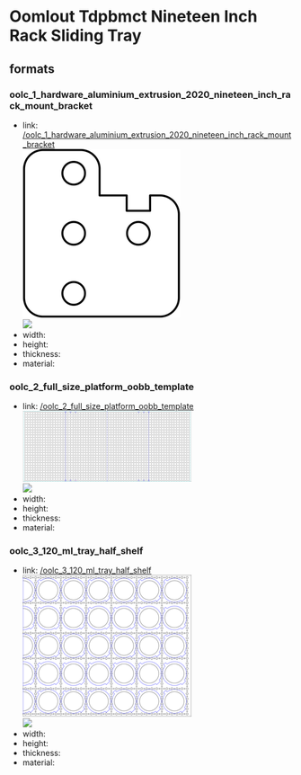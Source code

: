 # Oomlout Tdpbmct Nineteen Inch Rack Sliding Tray


## formats

### oolc_1_hardware_aluminium_extrusion_2020_nineteen_inch_rack_mount_bracket
* link: [/oolc_1_hardware_aluminium_extrusion_2020_nineteen_inch_rack_mount_bracket](oolc_1_hardware_aluminium_extrusion_2020_nineteen_inch_rack_mount_bracket)  
![](oolc_1_hardware_aluminium_extrusion_2020_nineteen_inch_rack_mount_bracket/working_300.png)  
![](oolc_1_hardware_aluminium_extrusion_2020_nineteen_inch_rack_mount_bracket/image_300.jpg)  
* width:   
* height:   
* thickness:   
* material:   
 

### oolc_2_full_size_platform_oobb_template
* link: [/oolc_2_full_size_platform_oobb_template](oolc_2_full_size_platform_oobb_template)  
![](oolc_2_full_size_platform_oobb_template/working_300.png)  
![](oolc_2_full_size_platform_oobb_template/image_300.jpg)  
* width:   
* height:   
* thickness:   
* material:   
 

### oolc_3_120_ml_tray_half_shelf
* link: [/oolc_3_120_ml_tray_half_shelf](oolc_3_120_ml_tray_half_shelf)  
![](oolc_3_120_ml_tray_half_shelf/working_300.png)  
![](oolc_3_120_ml_tray_half_shelf/image_300.jpg)  
* width:   
* height:   
* thickness:   
* material:   
 
